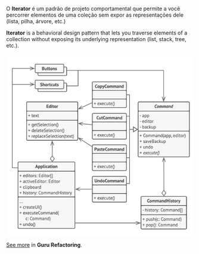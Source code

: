 O **Iterator** é um padrão de projeto comportamental que permite a você percorrer elementos de uma coleção sem expor as representações dele (lista, pilha, árvore, etc.)

**Iterator** is a behavioral design pattern that lets you traverse elements of a collection without exposing its underlying representation (list, stack, tree, etc.).

<p align="center">
  <img src="./pattern.png">
</p>

[See more](https://refactoring.guru/design-patterns/iterator) in **Guru Refactoring**.
